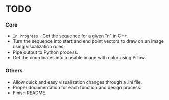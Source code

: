 # TODO

### Core

- `In Progress` - Get the sequence for a given "n" in C++.
- Turn the sequence into start and end point vectors to draw on an image using visualization rules.
- Pipe output to Python process.
- Get the coordinates into a usable image with color using Pillow.

### Others
- Allow quick and easy visualization changes through a .ini file.
- Proper documentation for each function and design process.
- Finish README.